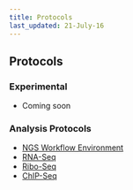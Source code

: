 ```yaml
---
title: Protocols
last_updated: 21-July-16
---
```


## Protocols

### Experimental

+ Coming soon

### Analysis Protocols

+ [NGS Workflow Environment](http://girke.bioinformatics.ucr.edu/GEN242/pages/mydoc/systemPipeR.html)
+ [RNA-Seq](http://girke.bioinformatics.ucr.edu/GEN242/pages/mydoc/systemPipeRNAseq.html)
+ [Ribo-Seq](https://htmlpreview.github.io/?https://raw.githubusercontent.com/tgirke/systemPipeRdata/master/inst/extdata/workflows/riboseq/systemPipeRIBOseq.html)
+ [ChIP-Seq](http://girke.bioinformatics.ucr.edu/GEN242/pages/mydoc/systemPipeChIPseq.html)


